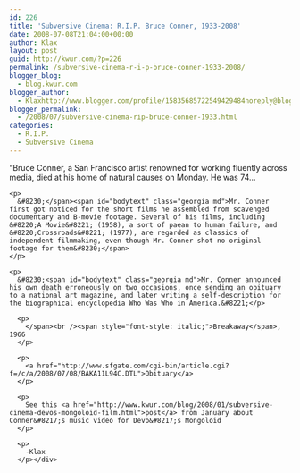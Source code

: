 ```yaml
---
id: 226
title: 'Subversive Cinema: R.I.P. Bruce Conner, 1933-2008'
date: 2008-07-08T21:04:00+00:00
author: Klax
layout: post
guid: http://kwur.com/?p=226
permalink: /subversive-cinema-r-i-p-bruce-conner-1933-2008/
blogger_blog:
  - blog.kwur.com
blogger_author:
  - Klaxhttp://www.blogger.com/profile/15835685722549429484noreply@blogger.com
blogger_permalink:
  - /2008/07/subversive-cinema-rip-bruce-conner-1933.html
categories:
  - R.I.P.
  - Subversive Cinema
---
```

<div class="pf-content">
  <p>
    <span id="bodytext" class="georgia md">&#8220;Bruce Conner, a San Francisco artist renowned for working fluently across media, died at his home of natural causes on Monday. He was 74&#8230;</p> 
    
    <p>
      &#8230;</span><span id="bodytext" class="georgia md">Mr. Conner first got noticed for the short films he assembled from scavenged documentary and B-movie footage. Several of his films, including &#8220;A Movie&#8221; (1958), a sort of paean to human failure, and &#8220;Crossroads&#8221; (1977), are regarded as classics of independent filmmaking, even though Mr. Conner shot no original footage for them&#8230;</span>
    </p>
    
    <p>
      &#8230;<span id="bodytext" class="georgia md">Mr. Conner announced his own death erroneously on two occasions, once sending an obituary to a national art magazine, and later writing a self-description for the biographical encyclopedia Who Was Who in America.&#8221;</p> 
      
      <p>
        </span><br /><span style="font-style: italic;">Breakaway</span>, 1966
      </p>
      
      <p>
        <a href="http://www.sfgate.com/cgi-bin/article.cgi?f=/c/a/2008/07/08/BAKA11L94C.DTL">Obituary</a>
      </p>
      
      <p>
        See this <a href="http://www.kwur.com/blog/2008/01/subversive-cinema-devos-mongoloid-film.html">post</a> from January about Conner&#8217;s music video for Devo&#8217;s Mongoloid
      </p>
      
      <p>
        -Klax
      </p></div>